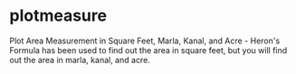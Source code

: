 # plotmeasure
Plot Area Measurement in Square Feet, Marla, Kanal, and Acre - Heron's Formula has been used to find out the area in square feet, but you will find out the area in marla, kanal, and acre.
